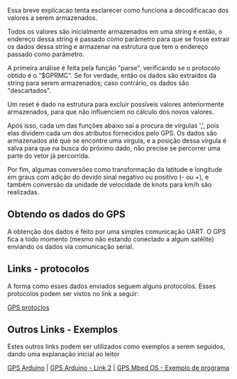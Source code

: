
  Essa breve explicacao tenta esclarecer como funciona a 
  decodificacao dos valores a serem armazenados.
  
  Todos os valores são inicialmente armazenados em uma string e então, o endereço dessa string
  é passado como parâmetro para que se fosse extrair os dados dessa string e armazenar na estrutura
  que tem o endereço passado como parâmetro.
 
  A primeira análise é feita pela função "parse", verificando se o protocolo obtido é o "$GPRMC". Se
  for verdade, então os dados são extraídos da string para serem armazenados; caso contrário, os dados
  são "descartados".
 
  Um reset é dado na estrutura para excluir possíveis valores anteriormente armazenados, para que não
  influenciem no cálculo dos novos valores.
 
  Após isso, cada um das funções abaixo saí a procura de vírgulas ',', pois elas dividem cada um dos atributos
  fornecidos pelo GPS. Os dados são armazenados até que se encontre uma vírgula, e a posição dessa vírgula
  é salva para que na busca do próximo dado, não precise se percorrer uma parte do vetor já percorrida.
  
  Por fim, algumas conversões como transformação da latitude e longitude em graus com adição do devido sinal 
  negativo ou positivo (- ou +), e também conversão da unidade de velocidade de knots para km/h são realizadas.
  
  ## Obtendo os dados do GPS
  
  A obtenção dos dados é feito por uma simples comunicação UART. O GPS fica a todo momento (mesmo não estando conectado a algum satélite) enviando os dados via comunicação serial.
  
  ## Links - protocolos
  
  <p>A forma como esses dados enviados seguem alguns protocolos. Esses protocolos podem ser vistos no link a seguir:</p>
  
[GPS protoclos](https://os.mbed.com/users/edodm85/notebook/gps-u-blox-neo-6m)
  
  ## Outros Links - Exemplos 
  
  <p>Estes outros links podem ser utilizados como exemplos a serem seguidos, dando uma explanação inicial ao leitor</p>

  [GPS Arduino](https://blog.eletrogate.com/gps-neo-6m-com-arduino-aprenda-usar/) | 
  [GPS Arduino - Link 2](https://portal.vidadesilicio.com.br/modulo-gps-neo-6m/) | 
  [GPS Mbed OS - Exemplo de programa](https://os.mbed.com/users/edodm85/code/GPS_U-blox_NEO-6M_Test_Code/file/acd907fbcbae/main.cpp/)
